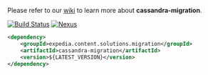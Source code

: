 Please refer to our [wiki](https://ewegithub.sb.karmalab.net/ContentSolutions/cassandra-migration/wiki) to learn more about **cassandra-migration**.

[![Build Status](https://jenkins.karmalab.net/jenkins/view/CS/view/PLATFORM/view/CASSANDRA-MIGRATION/view/DEVELOP/job/Cassandra-Migration.DEV_LANE.build/badge/icon)](https://jenkins.karmalab.net/jenkins/view/CS/view/PLATFORM/view/CASSANDRA-MIGRATION/view/DEVELOP)
[![Nexus](https://img.shields.io/badge/release-0.2-brightgreen.svg)](http://nexus.sb.karmalab.net/nexus/content/repositories/cs-releases/expedia/content/solutions/cassandra-migration/0.2/)

```xml
<dependency>
    <groupId>expedia.content.solutions.migration</groupId>
    <artifactId>cassandra-migration</artifactId>
    <version>${LATEST_VERSION}</version>
</dependency>
```



 
